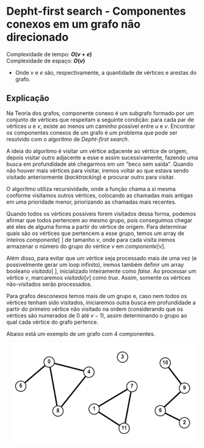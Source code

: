 # Depht-first search - Componentes conexos em um grafo não direcionado

Complexidade de tempo: **$O(v + e)$**  
Complexidade de espaço: **$O(v)$**  

- Onde $v$ e $e$ são, respectivamente, a quantidade de vértices e arestas do grafo.

## Explicação

Na Teoria dos grafos, componente conexo é um subgrafo formado por um conjunto de vértices que respeitam a seguinte condição: para cada par de vértices $u$ e $v$, existe ao menos um caminho possível entre $u$ e $v$. Encontrar os componentes conexos de um grafo é um problema que pode ser resolvido com o algoritmo de _Depht-first search_.

A ideia do algoritmo é visitar um vértice adjacente ao vértice de origem, depois visitar outro adjacente a esse e assim sucessivamente, fazendo uma busca em profundidade até chegarmos em um "beco sem saída". Quando não houver mais vértices para visitar, iremos voltar ao que estava sendo visitado anteriormente (_backtracking_) e procurar outro para visitar.

O algoritmo utiliza recursividade, onde a função chama a si mesma conforme visitamos outros vértices, colocando as chamadas mais antigas em uma prioridade menor, priorizando as chamadas mais recentes.

Quando todos os vértices possíveis forem visitados dessa forma, podemos afirmar que todos pertencem ao mesmo grupo, pois conseguimos chegar até eles de alguma forma a partir do vértice de origem. Para determinar quais são os vértices que pertencem a esse grupo, temos um array de inteiros $componente[\ ]$ de tamanho $v$, onde para cada visita iremos armazenar o número do grupo do vértice $v$ em $componente[v]$.

Além disso, para evitar que um vértice seja processado mais de uma vez (e possivelmente gerar um loop infinito), iremos também definir um array booleano $visitado[\ ]$, inicializado inteiramente como _false_. Ao processar um vértice $v$, marcaremos $visitado[v]$ como _true_. Assim, somente os vértices não-visitados serão processados.

Para grafos desconexos temos mais de um grupo e, caso nem todos os vértices tenham sido visitados, iniciaremos outra busca em profundidade a partir do primeiro vértice não visitado na ordem (considerando que os vértices são numerados de $0$ até $v-1$), assim determinando o grupo ao qual cada vértice do grafo pertence.

Abaixo está um exemplo de um grafo com $4$ componentes.

<p align="center">
   <img src="/img/dfs_componentes_conexos_grafo.png" width="480" alt="matriz-caminho">
</p>
